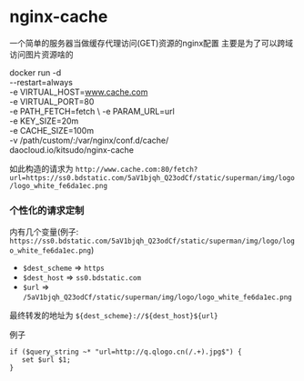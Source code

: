 # nginx-cache
一个简单的服务器当做缓存代理访问(GET)资源的nginx配置
主要是为了可以跨域访问图片资源啥的

docker run -d \
--restart=always \
-e VIRTUAL_HOST=www.cache.com \
-e VIRTUAL_PORT=80 \
-e PATH_FETCH=fetch \ 
-e PARAM_URL=url \
-e KEY_SIZE=20m \
-e CACHE_SIZE=100m \
-v /path/custom/:/var/nginx/conf.d/cache/ \
daocloud.io/kitsudo/nginx-cache

如此构造的请求为
`http://www.cache.com:80/fetch?url=https://ss0.bdstatic.com/5aV1bjqh_Q23odCf/static/superman/img/logo/logo_white_fe6da1ec.png`

### 个性化的请求定制

内有几个变量(例子: `https://ss0.bdstatic.com/5aV1bjqh_Q23odCf/static/superman/img/logo/logo_white_fe6da1ec.png`)
* `$dest_scheme` => `https`
* `$dest_host` => `ss0.bdstatic.com`
* `$url` => `/5aV1bjqh_Q23odCf/static/superman/img/logo/logo_white_fe6da1ec.png`

最终转发的地址为
`${dest_scheme}://${dest_host}${url}`

例子
```
if ($query_string ~* "url=http://q.qlogo.cn(/.+).jpg$") {
   set $url $1;
}
```



